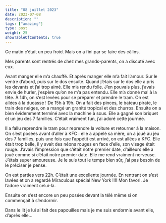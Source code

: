 ```yaml
---
title: "08 juillet 2023"
date: 2023-07-08
description: ""
tags: ["amazing"]
type: post
weight: 25
showTableOfContents: true
---
```


Ce matin c’était un peu froid. Mais on a fini par se faire des câlins.

Mes parents sont rentrés de chez mes grands-parents, on a discuté avec eux.

Avant manger elle m’a chauffé. Et après manger elle m’a fait l’amour. Sur le ventre d’abord, puis sur le dos ensuite. Quand j’étais sur le dos elle a pris les devants et j’ai trop aimé. Elle m’a rendu folle. J’en pouvais plus, j’avais envie de hurler, j’espère qu’on ne m’a pas entendu. Elle m’a donné mal à la tête. À 14h, on s’est levées pour se préparer et prendre le tram. On est allées à la ducasse ! De 15h à 19h. On a fait des pinces, le bateau pirate, le train des neiges, on a mangé un granité tropical et des churros. Ensuite on a bien évidemment terminé avec la machine à sous. Elle a gagné son briquet et un jeu des 7 familles. C’était vraiment fun, j’ai adoré cette journée.

Il a fallu reprendre le tram pour reprendre la voiture et retourner à la maison. On s’est posées avant d’aller à KFC : elle a appelé sa mère, on a joué au jeu des 7 familles, puis une fois que l’appétit est arrivé, on est allées à KFC. Elle était trop belle, il y avait des néons rouges en face d’elle, son visage était rouge. J’avais l’impression que c’était notre premier date, d’ailleurs elle a joué comme si c’était notre premier date. Elle me rend vraiment nerveuse. J’étais super amoureuse. Je le suis tout le temps bien sûr, j’ai pas besoin de le préciser je pense.

On est parties vers 22h. C’était une excellente journée. En rentrant on s’est lavées et on a regardé Miraculous spécial New York !!!! Mon favori. Je l’adore vraiment celui-là.

Ensuite on s’est encore un peu posées devant la télé même si on commençait à s’endormir.

Dans le lit je lui ai fait des papouilles mais je me suis endormie avant elle, d’après elle…
